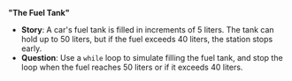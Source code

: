 
 **"The Fuel Tank"**
   - **Story**: A car's fuel tank is filled in increments of 5 liters. The tank can hold up to 50 liters, but if the fuel exceeds 40 liters, the station stops early.
   - **Question**: Use a `while` loop to simulate filling the fuel tank, and stop the loop when the fuel reaches 50 liters or if it exceeds 40 liters.
 